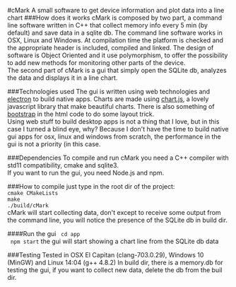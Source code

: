 #cMark
A small software to get device information and plot data into a line chart
###How does it works
cMark is composed by two part, a command line software written in C++ that collect memory info every 5 min (by default) and save data in a sqlite db. The command line software works in OSX, Linux and Windows. At compilation time the platform is checked and the appropriate header is included, compiled and linked. The design of software is Object Oriented and it use polymorphism, to offer the possibility to add new methods for monitoring other parts of the device.    
The second part of cMark is a gui that simply open the SQLite db, analyzes the data and displays it in a line chart.

###Technologies used 
The gui is written using web technologies and [electron](http://electron.atom.io) to build native apps. Charts are made using [chart.js](http://www.chartjs.org), a lovely javascript library that make beautiful charts. There is also something of [bootstrap](getbootstrap.com/) in the html code to do some layout trick.    
Using web stuff to build desktop apps is not a thing that I love, but in this case I turned a blind eye, why? Because I don't have the time to build native gui apps for osx, linux and windows from scratch, the performance in the gui is not a priority (in this case. 

###Dependencies
To compile and run cMark you need a C++ compiler with std11 compatibility, cmake and sqlite3.    
If you want to run the gui, you need Node.js and npm.

###How to compile
just type in the root dir of the project:   
``` cmake CMakeLists ```  
``` make ```   
``` ./build/cMark ```    
cMark will start collecting data, don't except to receive some output from the command line, you will notice the presence of the SQLite db in build dir.   

####Run the gui
``` cd app```  
``` npm start```
the gui will start showing a chart line from the SQLite db data 

###Testing
Tested in OSX El Capitan (clang-703.0.29), Windows 10 (MinGW) and Linux 14:04 (g++ 4.8.2)
In build dir, there is a memory.db for testing the gui, if you want to collect new data, delete the db from the buil dir.


